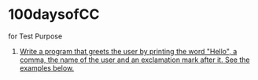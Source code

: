 # 100daysofCC
for Test Purpose

1) [Write a program that greets the user by printing the word "Hello", a comma, the name of the user and an exclamation mark after it. See the examples below.](Day001.md)
